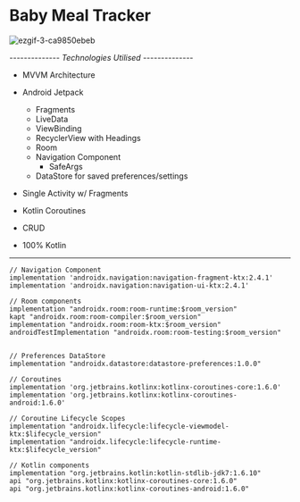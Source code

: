 # Baby Meal Tracker

![ezgif-3-ca9850ebeb](https://user-images.githubusercontent.com/79411811/166949209-5e022957-88ee-43d3-80b8-ff1a9129f079.gif)

-------------- *Technologies Utilised* --------------

- MVVM Architecture

- Android Jetpack
  - Fragments
  - LiveData
  - ViewBinding
  - RecyclerView with Headings
  - Room
  - Navigation Component
     - SafeArgs
  - DataStore for saved preferences/settings

  
- Single Activity w/ Fragments
  
- Kotlin Coroutines
  
- CRUD
  
- 100% Kotlin


---------------------------------------------------------------------------------------------------------------------------

    // Navigation Component
    implementation 'androidx.navigation:navigation-fragment-ktx:2.4.1'
    implementation 'androidx.navigation:navigation-ui-ktx:2.4.1'

    // Room components
    implementation "androidx.room:room-runtime:$room_version"
    kapt "androidx.room:room-compiler:$room_version"
    implementation "androidx.room:room-ktx:$room_version"
    androidTestImplementation "androidx.room:room-testing:$room_version"


    // Preferences DataStore
    implementation "androidx.datastore:datastore-preferences:1.0.0"

    // Coroutines
    implementation 'org.jetbrains.kotlinx:kotlinx-coroutines-core:1.6.0'
    implementation 'org.jetbrains.kotlinx:kotlinx-coroutines-android:1.6.0'

    // Coroutine Lifecycle Scopes
    implementation "androidx.lifecycle:lifecycle-viewmodel-ktx:$lifecycle_version"
    implementation "androidx.lifecycle:lifecycle-runtime-ktx:$lifecycle_version"

    // Kotlin components
    implementation "org.jetbrains.kotlin:kotlin-stdlib-jdk7:1.6.10"
    api "org.jetbrains.kotlinx:kotlinx-coroutines-core:1.6.0"
    api "org.jetbrains.kotlinx:kotlinx-coroutines-android:1.6.0"
